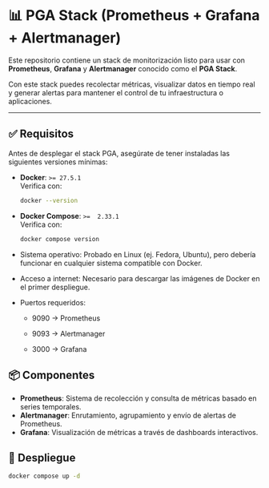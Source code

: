 # 📊 PGA Stack (Prometheus + Grafana + Alertmanager)

Este repositorio contiene un stack de monitorización listo para usar con **Prometheus**, **Grafana** y **Alertmanager** conocido como el **PGA Stack**.

Con este stack puedes recolectar métricas, visualizar datos en tiempo real y generar alertas para mantener el control de tu infraestructura o aplicaciones.

---

## ✅ Requisitos

Antes de desplegar el stack PGA, asegúrate de tener instaladas las siguientes versiones mínimas:

- **Docker**: `>= 27.5.1`  
  Verifica con:
  ```bash
  docker --version
  ```

- **Docker Compose**: `>=  2.33.1`  
  Verifica con:
  ```bash
  docker compose version
  ```
- Sistema operativo: Probado en Linux (ej. Fedora, Ubuntu), pero debería funcionar en cualquier sistema compatible con Docker.

- Acceso a internet: Necesario para descargar las imágenes de Docker en el primer despliegue.

+ Puertos requeridos:

  + 9090 → Prometheus

  + 9093 → Alertmanager

  + 3000 → Grafana

## 📦 Componentes

- **Prometheus**: Sistema de recolección y consulta de métricas basado en series temporales.
- **Alertmanager**: Enrutamiento, agrupamiento y envío de alertas de Prometheus.
- **Grafana**: Visualización de métricas a través de dashboards interactivos.


## 🚀 Despliegue
  ```bash
docker compose up -d
  ```

